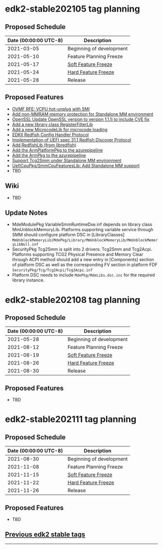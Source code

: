 # edk2-stable202105 tag planning

## Proposed Schedule

| Date (00:00:00 UTC-8)| Description                              |
| ---------------------| ---------------------------------------- |
| 2021-03-05           | Beginning of development                 |
| 2021-05-10           | Feature Planning Freeze                  |
| 2021-05-17           | [Soft Feature Freeze](SoftFeatureFreeze) |
| 2021-05-24           | [Hard Feature Freeze](HardFeatureFreeze) |
| 2021-05-28           | Release                                  |

## Proposed Features
* [OVMF RFE: VCPU hot-unplug with SMI](https://bugzilla.tianocore.org/show_bug.cgi?id=3132)
* [Add non-MMRAM memory protection for Standalone MM environment](https://bugzilla.tianocore.org/show_bug.cgi?id=3168)
* [OpenSSL Update OpenSSL version to version 1.1.1j to include CVE fix](https://bugzilla.tianocore.org/show_bug.cgi?id=3266)
* [Add a new library class RegisterFilterLib](https://bugzilla.tianocore.org/show_bug.cgi?id=3246)
* [Add a new MicrocodeLib for microcode loading](https://bugzilla.tianocore.org/show_bug.cgi?id=3303)
* [EDKII Redfish Config Handler Protocol](https://bugzilla.tianocore.org/show_bug.cgi?id=2911)
* [Implementation of UEFI spec 31.1 Redfish Discover Protocol](https://bugzilla.tianocore.org/show_bug.cgi?id=2906)
* [Add RedfishLib (from libredfish)](https://bugzilla.tianocore.org/show_bug.cgi?id=3304)
* [Add the ArmPlatformPkg to the azurepipeline](https://bugzilla.tianocore.org/show_bug.cgi?id=3349)
* [Add the ArmPkg to the azurepipeline](https://bugzilla.tianocore.org/show_bug.cgi?id=3348)
* [Support Tcg2Smm under Standalone MM environment](https://bugzilla.tianocore.org/show_bug.cgi?id=3169)
* [UefiCpuPkg/SmmCpuFeaturesLib: Add Standalone MM support](https://bugzilla.tianocore.org/show_bug.cgi?id=3218)
* TBD

## Wiki
* TBD

## Update Notes
* MdeModulePkg VariableSmmRuntimeDxe.inf depends on library class MmUnblockMemoryLib. Platforms supporting variable service through SMM should configure platform DSC in [LibraryClasses] 
```MmUnblockMemoryLib|MdePkg/Library/MmUnblockMemoryLib/MmUnblockMemoryLibNull.inf```
* SecurityPkg Tcg2Smm is split into 2 drivers: Tcg2Smm and Tcg2Acpi. Platforms supporting TCG2 Physical Presence and Memory Clear through ACPI method should add a new entry in [Components] section of platform DSC as well as the corresponding FV section in platform FDF
```SecurityPkg/Tcg/Tcg2Acpi/Tcg2Acpi.inf```
* Platform DSC needs to include ```MdePkg/MdeLibs.dsc.inc``` for the required library instance.

# edk2-stable202108 tag planning

## Proposed Schedule

| Date (00:00:00 UTC-8)| Description                              |
| ---------------------| ---------------------------------------- |
| 2021-05-28           | Beginning of development                 |
| 2021-08-12           | Feature Planning Freeze                  |
| 2021-08-19           | [Soft Feature Freeze](SoftFeatureFreeze) |
| 2021-08-26           | [Hard Feature Freeze](HardFeatureFreeze) |
| 2021-08-30           | Release                                  |

## Proposed Features
* TBD

# edk2-stable202111 tag planning

## Proposed Schedule

| Date (00:00:00 UTC-8)| Description                              |
| ---------------------| ---------------------------------------- |
| 2021-08-30           | Beginning of development                 |
| 2021-11-08           | Feature Planning Freeze                  |
| 2021-11-15           | [Soft Feature Freeze](SoftFeatureFreeze) |
| 2021-11-22           | [Hard Feature Freeze](HardFeatureFreeze) |
| 2021-11-26           | Release                                  |

## Proposed Features
* TBD

## [Previous edk2 stable tags](https://github.com/tianocore/edk2/tags)

---
